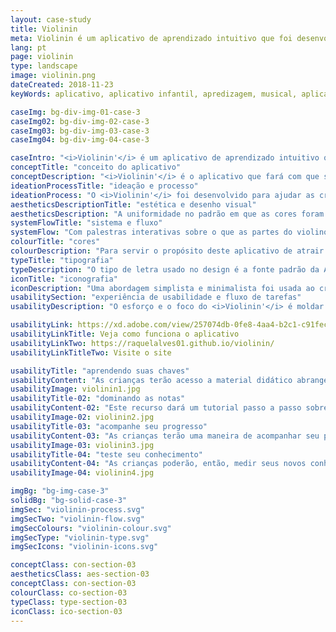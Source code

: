 ```yaml
---
layout: case-study
title: Violinin
meta: Violinin é um aplicativo de aprendizado intuitivo que foi desenvolvido para ajudar seus filhos a se envolverem com a música
lang: pt
page: violinin
type: landscape
image: violinin.png
dateCreated: 2018-11-23
keyWords: aplicativo, aplicativo infantil, apredizagem, musical, aplicativo musical, acessibilidade, Monsieur McCat, para crianças, alves, desenho

caseImg: bg-div-img-01-case-3
caseImg02: bg-div-img-02-case-3
caseImg03: bg-div-img-03-case-3
caseImg04: bg-div-img-04-case-3

caseIntro: "<i>Violinin'</i> é um aplicativo de aprendizado intuitivo que foi desenvolvido para ajudar seus filhos a se envolverem com a música e aprender de iniciantes a avançados como tocar violino."
conceptTitle: "conceito do aplicativo"
conceptDescription: "<i>Violinin'</i> é o aplicativo que fará com que seu filho se torne mestre de verdade com o violino. Com palestras interativas sobre o que são as partes do violino, para as notas que são tocadas no violino. Este aplicativo permite que seu filho aprenda no conforto da sua casa como reproduzir músicas de iniciantes a avançados sem qualquer supervisão profissional. Com testes divertidos para testar o conhecimento do seu filho sobre a maneira de conteúdo."
ideationProcessTitle: "ideação e processo"
ideationProcess: "O <i>Violinin'</i> foi desenvolvido para ajudar as crianças a se envolverem com a música. Nesta idade moderna, as crianças estão tendo acesso a telas digitais mais cedo e <i>Violinin'</i> oferece as ferramentas de aprendizagem para eles de lições completas sobre as partes cruciais do instrumento e também, as notas e sons feitos pelos acordes do violino."
aestheticsDescriptionTitle: "estética e desenho visual"
aestheticsDescription: "A uniformidade no padrão em que as cores foram colocadas e transportadas por todo o aplicativo é clara. O objetivo desse padrão é que as crianças se lembrem visualmente, através das differentes cores, das atividades encontradas no aplicativo."
systemFlowTitle: "sistema e fluxo"
systemFlow: "Com palestras interativas sobre o que as partes do violino são, para as notas que são tocadas no violino. Este aplicativo permite que seu filho aprenda no conforto da sua própria casa como reproduzir músicas de iniciantes a avançados sem qualquer supervisão profissional. Com testes divertidos para testar o conhecimento sobre a maneira de conteúdo do seu filho."
colourTitle: "cores"
colourDescription: "Para servir o propósito deste aplicativo de atrair um público mais jovem, segmentando crianças especificamente; cores brilhantes e vivas foram escolhidas para chamar a atenção dessa faixa etária. Criar uma harmonia de cores que transmita diversão, estimule e envolva as crianças no processo de aprendizagem."
typeTitle: "tipografia"
typeDescription: "O tipo de letra usado no design é a fonte padrão da Apple, San Francisco. Para títulos, o peso da fonte usada é SF Pro Bold, e para a cópia do corpo e outro texto, use SF Pro Display Regular."
iconTitle: "iconografia"
iconDescription: "Uma abordagem simplista e minimalista foi usada ao criar a iconografia do aplicativo com o objetivo de ser facilmente reconhecida por alguém que nunca teve experiência anterior com o aplicativo para honrar o público-alvo da faixa etária."
usabilitySection: "experiência de usabilidade e fluxo de tarefas"
usabilityDescription: "O esforço e o foco do <i>Violinin'</i> é moldar as crianças para se tornarem a próxima geração de Bach. Este aplicativo apresenta atividades práticas, uma lista de reprodução de músicas com iniciantes e um rastreador de música avançado para as crianças brincarem ou a parte mais divertida do aplicativo: o jogo de questionários."

usabilityLink: https://xd.adobe.com/view/257074db-0fe8-4aa4-b2c1-c91fec093985/
usabilityLinkTitle: Veja como funciona o aplicativo
usabilityLinkTwo: https://raquelalves01.github.io/violinin/
usabilityLinkTitleTwo: Visite o site

usabilityTitle: "aprendendo suas chaves"
usabilityContent: "As crianças terão acesso a material didático abrangente e conteúdo com a ajuda de Monsieur McCat para apoiar sua jornada."
usabilityImage: violinin1.jpg
usabilityTitle-02: "dominando as notas"
usabilityContent-02: "Este recurso dará um tutorial passo a passo sobre as partituras e mostrará onde encontrar as notas no violino. À medida que se adaptam ao instrumento, as crianças poderão tocar seu próprio violino junto com a música."
usabilityImage-02: violinin2.jpg
usabilityTitle-03: "acompanhe seu progresso"
usabilityContent-03: "As crianças terão uma maneira de acompanhar seu progresso enquanto interagem com o aplicativo. Eles poderão acompanhar e comparar as pontuações mais baixas às mais altas, como forma de motivá-los a continuar melhorando."
usabilityImage-03: violinin3.jpg
usabilityTitle-04: "teste seu conhecimento"
usabilityContent-04: "As crianças poderão, então, medir seus novos conhecimentos com o material que eles aprenderam com o material do questionario encontrado no aplicativo."
usabilityImage-04: violinin4.jpg

imgBg: "bg-img-case-3"
solidBg: "bg-solid-case-3"
imgSec: "violinin-process.svg"
imgSecTwo: "violinin-flow.svg"
imgSecColours: "violinin-colour.svg"
imgSecType: "violinin-type.svg"
imgSecIcons: "violinin-icons.svg"

conceptClass: con-section-03
aestheticsClass: aes-section-03
conceptClass: con-section-03
colourClass: co-section-03
typeClass: type-section-03
iconClass: ico-section-03
---
```

